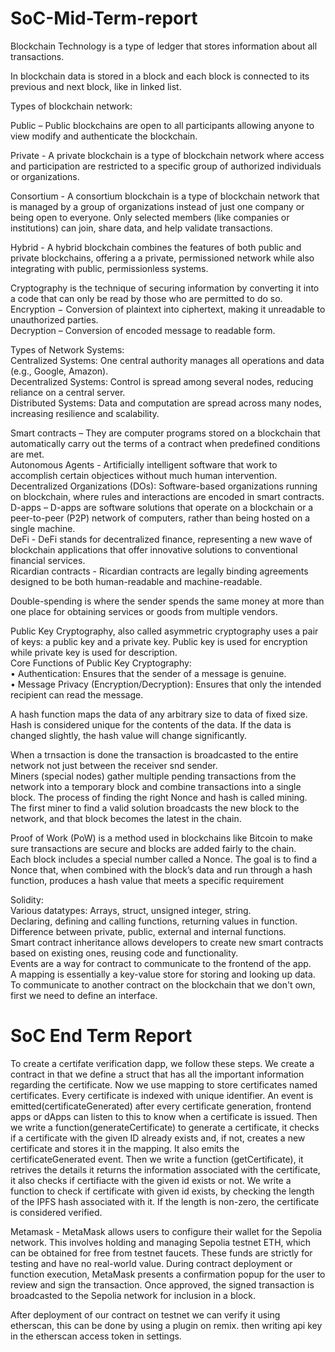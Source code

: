 # SoC-Mid-Term-report
Blockchain Technology is a type of ledger that stores information about all transactions.  

In blockchain data is stored in a block and each block is connected to its previous and next block, like in linked list.  

Types of blockchain network:  

Public – Public blockchains are open to all participants allowing anyone to view modify and authenticate the blockchain.  

Private - A private blockchain is a type of blockchain network where access and participation are restricted to a specific group of authorized individuals or organizations.  

Consortium - A consortium blockchain is a type of blockchain network that is managed by a group of organizations instead of just one company or being open to everyone. Only selected members (like companies or institutions) can join, share data, and help validate transactions.  

Hybrid - A hybrid blockchain combines the features of both public and private blockchains, offering a 
a private, permissioned network while also integrating with public, permissionless systems.  

Cryptography is the technique of securing information by converting it into a code that can only be read by those who are permitted to do so.  
Encryption − Conversion of plaintext into ciphertext, making it unreadable to unauthorized parties.  
Decryption – Conversion of encoded message to readable form.  

Types of Network Systems:  
Centralized Systems: One central authority manages all operations and data (e.g., Google, Amazon).  
Decentralized Systems: Control is spread among several nodes, reducing reliance on a central server.  
Distributed Systems: Data and computation are spread across many nodes, increasing resilience and scalability.  

Smart contracts – They are computer programs stored on a blockchain that automatically carry out the terms of a contract when predefined conditions are met.  
Autonomous Agents - Artificially intelligent software that work to accomplish certain objectices without much human intervention.  
Decentralized Organizations (DOs): Software-based organizations running on blockchain, where rules and interactions are encoded in smart contracts.  
D-apps – D-apps are software solutions that operate on a blockchain or a peer-to-peer (P2P) network of computers, rather than being hosted on a single machine.  
DeFi - DeFi stands for decentralized finance, representing a new wave of blockchain applications that offer innovative solutions to conventional financial services.  
Ricardian contracts - Ricardian contracts are legally binding agreements designed to be both human-readable and machine-readable.  

Double-spending is  where the sender spends the same money at more than one place for obtaining services or goods from multiple vendors.  



Public Key Cryptography, also called asymmetric cryptography uses a pair of keys: a public key and a private key. Public key is used for encryption while private key is used for description.  
Core Functions of Public Key Cryptography:  
•	Authentication: Ensures that the sender of a message is genuine.  
•	Message Privacy (Encryption/Decryption): Ensures that only the intended recipient can read the message.  

A hash function maps the data of any arbitrary size to data of fixed size. Hash is considered unique for the contents of the data. If the data is changed slightly, the hash value will change significantly.  

When a trnsaction is done the transaction is broadcasted to the entire network not just between the receiver snd sender.  
Miners (special nodes) gather multiple pending transactions from the network into a temporary block and combine transactions into a single block. 
The process of finding the right Nonce and hash is called mining.  
The first miner to find a valid solution broadcasts the new block to the network, and that block becomes the latest in the chain.  

Proof of Work (PoW) is a method used in blockchains like Bitcoin to make sure transactions are secure and blocks are added fairly to the chain.  
Each block includes a special number called a Nonce. The goal is to find a Nonce that, when combined with the block’s data and run through a hash function, produces a hash value that meets a specific requirement

Solidity:  
Various datatypes: Arrays, struct, unsigned integer, string.  
Declaring, defining and calling functions, returning values in function.  
Difference between private, public, external and internal functions.  
Smart contract inheritance allows developers to create new smart contracts based on existing ones, reusing code and functionality.  
Events are a way for contract to communicate to the frontend of the app.  
A mapping is essentially a key-value store for storing and looking up data.  
 To communicate to another contract on the blockchain that we don't own, first we need to define an interface.  

# SoC End Term Report  
To create a certifate verification dapp, we follow these steps. We create a contract in that we define a struct that has all the important information regarding the certificate. Now we use mapping to store certificates named certificates. Every certificate is indexed with unique identifier. An event is emitted(certificateGenerated) after every certificate generation, frontend apps or dApps can listen to this to know when a certificate is issued. Then we write a function(generateCertificate) to generate a certificate, it checks if a certificate with the given ID already exists and, if not, creates a new certificate and stores it in the mapping. It also emits the certificateGenerated event. Then we write a function (getCertificate), it retrives the details it returns the information associated with the certificate, it also checks if certifiacte with the given id exists or not. We write a function to check if certificate with given id exists, by checking the length of the IPFS hash associated with it. If the length is non-zero, the certificate is considered verified.  

Metamask - MetaMask allows users to configure their wallet for the Sepolia network. This involves holding and managing Sepolia testnet ETH, which can be obtained for free from testnet faucets. These funds are strictly for testing and have no real-world value. During contract deployment or function execution, MetaMask presents a confirmation popup for the user to review and sign the transaction. Once approved, the signed transaction is broadcasted to the Sepolia network for inclusion in a block.  

After deployment of our contract on testnet we can verify it using etherscan, this can be done by using a plugin on remix. then writing api key in the etherscan access token in settings.

